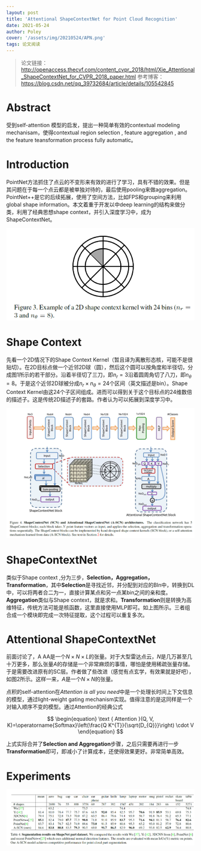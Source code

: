 ```yaml
---
layout: post
title: 'Attentional ShapeContextNet for Point Cloud Recognition'
date: 2021-05-24
author: Poley
cover: '/assets/img/20210524/APN.png'
tags: 论文阅读
---
```


>论文链接：http://openaccess.thecvf.com/content_cvpr_2018/html/Xie_Attentional_ShapeContextNet_for_CVPR_2018_paper.html
>参考博客： https://blog.csdn.net/qq_39732684/article/details/105542845

# Abstract

受到self-attention 模型的启发，提出一种简单有效的contextual modeling mechanisam，使得contextual region selection , feature aggregation , and the feature teansformation process fully automatic。
# Introduction

PointNet方法抓住了点云的不变形来有效的进行了学习，具有不错的效果。但是其问题在于每一个点云都是被单独对待的，最后使用pooling来做aggregation。PointNet++是它的后续拓展，使用了空间方法，比如FPS和grouping来利用global shape information。本文着重于开发以中deep learning的结构来做分类，利用了经典思想shape context，并引入深度学习中，成为ShapeContextNet。

![SCK](/assets/img/20210524/APNSCK.png)

# Shape Context

先看一个2D情况下的Shape Context Kernel（暂且译为离散形态核，可能不是很贴切）。在2D目标点做一个近邻2D球（圆），然后这个圆可以按角度和半径切，分成图1所示的若干部分。沿着半径切了三刀，即$n_r = 3$沿着圆周角切了八刀，即$n_\theta=8$。于是这个近邻2D球被分成$n_r\times n_\theta=24$个区间（英文描述是bin）。Shape Context Kernel由这24个子区间组成。进而可以得到关于这个目标点的24维数倍的描述子。这是传统2D描述子的套路。作者认为可以拓展到深度学习中。

![ARCH](/assets/img/20210524/APNARCH.png)

# ShapeContextNet
类似于Shape context ,分为三步，**Selection，Aggregation，Transformation**，其中**Selection**是寻找近邻，并分配到对应的BIn中，转换到DL中，可以将两者合二为一，直接计算某点和另一点某bin之间的亲和度。**Aggregation**类似与Shape context，就是求和。**Transformation**则是转换为高维特征，传统方法可能是核函数，这里直接使用MLP即可。如上图所示。三者组合成一个模块即完成一次特征提取，这个过程可以重复多次。

# Attentional ShapeContextNet
前面讨论了，A AA是一个$N\times N \times L$的张量。对于大型雷达点云，$N$是几万甚至几十万更多，那么张量$A$的存储是一个非常麻烦的事情，哪怕是使用稀疏张量存储。于是需要改进原有的SC层。作者做了些改进（感觉有点玄学，有效果就是好吧），如图2所示。这样一来，$A$是一个$N\times N$的张量。

点积的self-attention在*Attention is all you need*中是一个处理长时间上下文信息的模型，通过light-weight gating mechanism实现。值得注意的是这同样是一个对输入顺序不变的模型。通过Attention的经典公式

$$
\begin{equation}
\text { Attention }(Q, V, K)=\operatorname{Softmax}\left(\frac{Q K^{T}}{\sqrt{D_{Q}}}\right) \cdot V
\end{equation}
$$

上式实际合并了**Selection and Aggregation**步骤，之后只需要再进行一步**Transformation**即可，即减小了计算成本，还使得效果更好。非常简单高效。


# Experiments

![EXP](/assets/img/20210524/APNEXP.png)